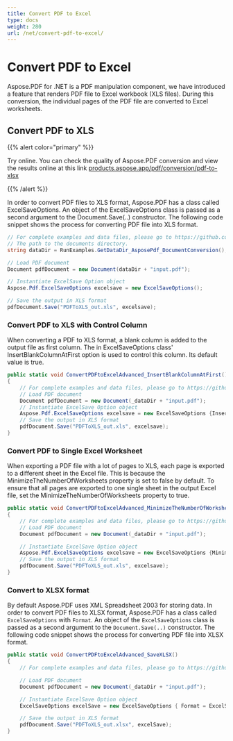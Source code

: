 ```yaml
---
title: Convert PDF to Excel 
type: docs
weight: 280
url: /net/convert-pdf-to-excel/
---
```

# Convert PDF to Excel 
Aspose.PDF for .NET is a PDF manipulation component, we have introduced a feature that renders PDF file to Excel workbook (XLS files). During this conversion, the individual pages of the PDF file are converted to Excel worksheets.

## Convert PDF to XLS

{{% alert color="primary" %}}

Try online. You can check the quality of Aspose.PDF conversion and view the results online at this link [products.aspose.app/pdf/conversion/pdf-to-xlsx](https://products.aspose.app/pdf/conversion/pdf-to-xlsx) 

{{% /alert %}}

In order to convert PDF files to XLS format, Aspose.PDF has a class called ExcelSaveOptions. An object of the ExcelSaveOptions class is passed as a second argument to the Document.Save(..) constructor. The following code snippet shows the process for converting PDF file into XLS format.

```csharp
// For complete examples and data files, please go to https://github.com/aspose-pdf/Aspose.PDF-for-.NET
// The path to the documents directory.
string dataDir = RunExamples.GetDataDir_AsposePdf_DocumentConversion();

// Load PDF document
Document pdfDocument = new Document(dataDir + "input.pdf");

// Instantiate ExcelSave Option object
Aspose.Pdf.ExcelSaveOptions excelsave = new ExcelSaveOptions();

// Save the output in XLS format
pdfDocument.Save("PDFToXLS_out.xls", excelsave);
```

### Convert PDF to XLS with Control Column

When converting a PDF to XLS format, a blank column is added to the output file as first column. The in ExcelSaveOptions class' InsertBlankColumnAtFirst option is used to control this column. Its default value is true.

```csharp
public static void ConvertPDFtoExcelAdvanced_InsertBlankColumnAtFirst()
{
    // For complete examples and data files, please go to https://github.com/aspose-pdf/Aspose.PDF-for-.NET
    // Load PDF document
    Document pdfDocument = new Document(_dataDir + "input.pdf");
    // Instantiate ExcelSave Option object
    Aspose.Pdf.ExcelSaveOptions excelsave = new ExcelSaveOptions {InsertBlankColumnAtFirst = false};
    // Save the output in XLS format
    pdfDocument.Save("PDFToXLS_out.xls", excelsave);
}
```

### Convert PDF to Single Excel Worksheet

When exporting a PDF file with a lot of pages to XLS, each page is exported to a different sheet in the Excel file. This is because the MinimizeTheNumberOfWorksheets property is set to false by default. To ensure that all pages are exported to one single sheet in the output Excel file, set the MinimizeTheNumberOfWorksheets property to true.

```csharp
public static void ConvertPDFtoExcelAdvanced_MinimizeTheNumberOfWorksheets()
{
    // For complete examples and data files, please go to https://github.com/aspose-pdf/Aspose.PDF-for-.NET
    // Load PDF document
    Document pdfDocument = new Document(_dataDir + "input.pdf");

    // Instantiate ExcelSave Option object
    Aspose.Pdf.ExcelSaveOptions excelsave = new ExcelSaveOptions {MinimizeTheNumberOfWorksheets = true};
    // Save the output in XLS format
    pdfDocument.Save("PDFToXLS_out.xls", excelsave);
}
```

### Convert to XLSX format

By default Aspose.PDF uses  XML Spreadsheet 2003 for storing data. In order to convert PDF files to XLSX format, Aspose.PDF has a class called `ExcelSaveOptions` with `Format`. An object of the `ExcelSaveOptions` class is passed as a second argument to the `Document.Save(..)` constructor. The following code snippet shows the process for converting PDF file into XLSX format.

```csharp
public static void ConvertPDFtoExcelAdvanced_SaveXLSX()
{
    // For complete examples and data files, please go to https://github.com/aspose-pdf/Aspose.PDF-for-.NET

    // Load PDF document
    Document pdfDocument = new Document(_dataDir + "input.pdf");

    // Instantiate ExcelSave Option object
    ExcelSaveOptions excelSave = new ExcelSaveOptions { Format = ExcelSaveOptions.ExcelFormat.XLSX};

    // Save the output in XLS format
    pdfDocument.Save("PDFToXLS_out.xlsx", excelSave);
}
```

